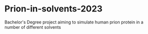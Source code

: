 # Prion-in-solvents-2023
Bachelor's Degree project aiming to simulate human prion protein in a number of different solvents
